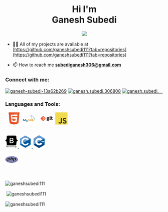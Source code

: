 <h1 align="center">Hi I'm <br>
  Ganesh Subedi</h1>
  <div id="header" align="center">
  <img src="https://media.giphy.com/media/M9gbBd9nbDrOTu1Mqx/giphy.gif" width="100"/>
</div>




- 👨‍💻 All of my projects are available at [https://github.com/ganeshsubedi111?tab=repositories](https://github.com/ganeshsubedi111?tab=repositories)

- 📫 How to reach me **subediganesh306@gmail.com**

<h3 align="left">Connect with me:</h3>
<p align="left">
<a href="https://linkedin.com/in/ganesh-subedi-13a62b269" target="blank"><img align="center" src="https://raw.githubusercontent.com/rahuldkjain/github-profile-readme-generator/master/src/images/icons/Social/linked-in-alt.svg" alt="ganesh-subedi-13a62b269" height="30" width="40" /></a>
<a href="https://fb.com/ganesh.subedi.306808" target="blank"><img align="center" src="https://raw.githubusercontent.com/rahuldkjain/github-profile-readme-generator/master/src/images/icons/Social/facebook.svg" alt="ganesh.subedi.306808" height="30" width="40" /></a>
<a href="https://instagram.com/ganesh.subedi.__" target="blank"><img align="center" src="https://raw.githubusercontent.com/rahuldkjain/github-profile-readme-generator/master/src/images/icons/Social/instagram.svg" alt="ganesh.subedi.__" height="30" width="40" /></a>
</p>

<h3 align="left">Languages and Tools:</h3>
<div>
&nbsp;
<img src="https://github.com/devicons/devicon/blob/master/icons/html5/html5-original.svg" title="HTML5" alt="HTML" width="40" height="40"/>&nbsp;
<img src="https://github.com/devicons/devicon/blob/master/icons/mysql/mysql-original-wordmark.svg" title="MySQL"  alt="MySQL" width="40" height="40"/>&nbsp;
 &nbsp;
  <img src="https://github.com/devicons/devicon/blob/master/icons/git/git-original-wordmark.svg" title="Git" **alt="Git" width="40" height="40"/>&nbsp;
  <img src="https://github.com/devicons/devicon/blob/master/icons/javascript/javascript-original.svg" title="JavaScript" alt="JavaScript" width="40" height="40"/>&nbsp;
</div> <br>

<p align="left"> <a href="https://getbootstrap.com" target="_blank" rel="noreferrer"> <img src="https://raw.githubusercontent.com/devicons/devicon/master/icons/bootstrap/bootstrap-plain-wordmark.svg" alt="bootstrap" width="40" height="40"/> </a>
  <a href="https://www.cprogramming.com/" target="_blank" rel="noreferrer"> <img src="https://raw.githubusercontent.com/devicons/devicon/master/icons/c/c-original.svg" alt="c" width="40" height="40"/> </a> <a href="https://www.w3schools.com/cpp/" target="_blank" rel="noreferrer"> <img src="https://raw.githubusercontent.com/devicons/devicon/master/icons/cplusplus/cplusplus-original.svg" alt="cplusplus" width="40" height="40"/> </a> 
  
 
  <a href="https://www.php.net" target="_blank" rel="noreferrer"> <img src="https://raw.githubusercontent.com/devicons/devicon/master/icons/php/php-original.svg" alt="php" width="40" height="40"/> </a> </p> <br>

<p><img  src="https://github-readme-stats.vercel.app/api/top-langs?username=ganeshsubedi111&show_icons=true&locale=en&layout=compact" alt="ganeshsubedi111" /></p>

<p>&nbsp;<img align="center" src="https://github-readme-stats.vercel.app/api?username=ganeshsubedi111&show_icons=true&locale=en" alt="ganeshsubedi111" /></p>

<p><img align="center" src="https://github-readme-streak-stats.herokuapp.com/?user=ganeshsubedi111&" alt="ganeshsubedi111" /></p>
